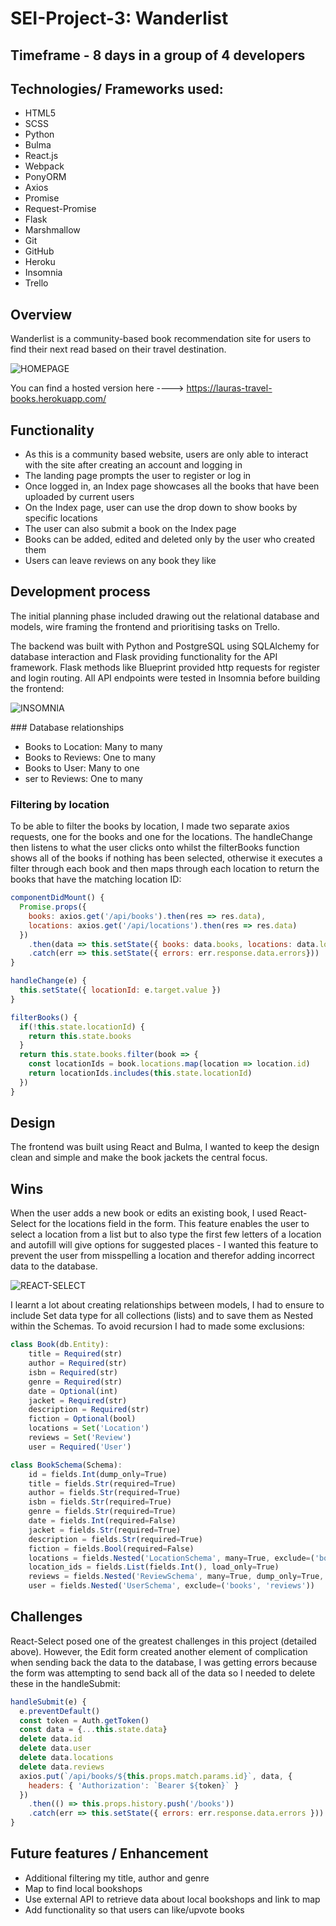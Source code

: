 # SEI-Project-3: Wanderlist

## Timeframe - 8 days in a group of 4 developers

## Technologies/ Frameworks used:

* HTML5
* SCSS
* Python
* Bulma
* React.js
* Webpack
* PonyORM
* Axios
* Promise
* Request-Promise
* Flask
* Marshmallow
* Git
* GitHub
* Heroku
* Insomnia
* Trello

## Overview

Wanderlist is a community-based book recommendation site for users to find their next read based on their travel destination.

![HOMEPAGE](https://user-images.githubusercontent.com/38182323/59762521-5412af00-928f-11e9-9696-80e039e2dfcc.png)

You can find a hosted version here ----> https://lauras-travel-books.herokuapp.com/

## Functionality

* As this is a community based website, users are only able to interact with the site after creating an account and logging in
* The landing page prompts the user to register or log in
* Once logged in, an Index page showcases all the books that have been uploaded by current users
* On the Index page, user can use the drop down to show books by specific locations
* The user can also submit a book on the Index page
* Books can be added, edited and deleted only by the user who created them
* Users can leave reviews on any book they like

## Development process

The initial planning phase included drawing out the relational database and models, wire framing the frontend and prioritising tasks on Trello.  

The backend was built with Python and PostgreSQL using SQLAlchemy for database interaction and Flask providing functionality for the API framework. Flask methods like Blueprint provided http requests for register and login routing. All API endpoints were tested in Insomnia before building the frontend:

![INSOMNIA](https://user-images.githubusercontent.com/38182323/59762353-00a06100-928f-11e9-8719-a80678fa4fb7.png)

### Database relationships

* Books to Location: Many to many
* Books to Reviews: One to many
* Books to User: Many to one
* ser to Reviews: One to many

### Filtering by location

To be able to filter the books by location, I made two separate axios requests, one for the books and one for the locations. The handleChange then listens to what the user clicks onto whilst the filterBooks function shows all of the books if nothing has been selected, otherwise it executes a filter through each book and then maps through each location to return the books that have the matching location ID:

```javascript
componentDidMount() {
  Promise.props({
    books: axios.get('/api/books').then(res => res.data),
    locations: axios.get('/api/locations').then(res => res.data)
  })
    .then(data => this.setState({ books: data.books, locations: data.locations, reviews: data.reviews }))
    .catch(err => this.setState({ errors: err.response.data.errors}))
}

handleChange(e) {
  this.setState({ locationId: e.target.value })
}

filterBooks() {
  if(!this.state.locationId) {
    return this.state.books
  }
  return this.state.books.filter(book => {
    const locationIds = book.locations.map(location => location.id)
    return locationIds.includes(this.state.locationId)
  })
}
```

## Design

The frontend was built using React and Bulma, I wanted to keep the design clean and simple and make the book jackets the central focus.

## Wins

When the user adds a new book or edits an existing book, I used React-Select for the locations field in the form. This feature enables the user to select a location from a list but to also type the first few letters of a location and autofill will give options for suggested places - I wanted this feature to prevent the user from misspelling a location and therefor adding incorrect data to the database.

![REACT-SELECT](https://user-images.githubusercontent.com/38182323/59763911-9093da00-9292-11e9-9c9f-e76ffb5e0290.png)

I learnt a lot about creating relationships between models, I had to ensure to include Set data type for all collections (lists) and to save them as Nested within the Schemas. To avoid recursion I had to made some exclusions:

```javascript
class Book(db.Entity):
    title = Required(str)
    author = Required(str)
    isbn = Required(str)
    genre = Required(str)
    date = Optional(int)
    jacket = Required(str)
    description = Required(str)
    fiction = Optional(bool)
    locations = Set('Location')
    reviews = Set('Review')
    user = Required('User')

class BookSchema(Schema):
    id = fields.Int(dump_only=True)
    title = fields.Str(required=True)
    author = fields.Str(required=True)
    isbn = fields.Str(required=True)
    genre = fields.Str(required=True)
    date = fields.Int(required=False)
    jacket = fields.Str(required=True)
    description = fields.Str(required=True)
    fiction = fields.Bool(required=False)
    locations = fields.Nested('LocationSchema', many=True, exclude=('books', ), dump_only=True)
    location_ids = fields.List(fields.Int(), load_only=True)
    reviews = fields.Nested('ReviewSchema', many=True, dump_only=True, exclude=('book', ))
    user = fields.Nested('UserSchema', exclude=('books', 'reviews'))
```

## Challenges

React-Select posed one of the greatest challenges in this project (detailed above). However, the Edit form created another element of complication when sending back the data to the database, I was getting errors because the form was attempting to send back all of the data so I needed to delete these in the handleSubmit:   

```javascript
handleSubmit(e) {
  e.preventDefault()
  const token = Auth.getToken()
  const data = {...this.state.data}
  delete data.id
  delete data.user
  delete data.locations
  delete data.reviews
  axios.put(`/api/books/${this.props.match.params.id}`, data, {
    headers: { 'Authorization': `Bearer ${token}` }
  })
    .then(() => this.props.history.push('/books'))
    .catch(err => this.setState({ errors: err.response.data.errors }))
}
```

## Future features / Enhancement

* Additional filtering my title, author and genre
* Map to find local bookshops
* Use external API to retrieve data about local bookshops and link to map
* Add functionality so that users can like/upvote books
